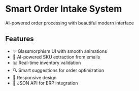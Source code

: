 # Smart Order Intake System

AI-powered order processing with beautiful modern interface

## Features
- ✨ Glassmorphism UI with smooth animations
- 🤖 AI-powered SKU extraction from emails
- 📊 Real-time inventory validation
- 🔍 Smart suggestions for order optimization
- 📱 Responsive design
- 🔌 JSON API for ERP integration
